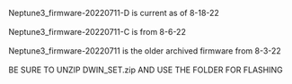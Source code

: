 Neptune3_firmware-20220711-D is current as of 8-18-22<br><br>
Neptune3_firmware-20220711-C is from 8-6-22 <br><br>
Neptune3_firmware-20220711 is the older archived firmware from 8-3-22<br><br>
BE SURE TO UNZIP DWIN_SET.zip AND USE THE FOLDER FOR FLASHING
